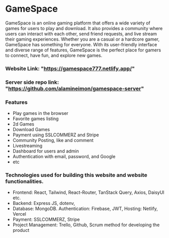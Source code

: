 # GameSpace

GameSpace is an online gaming platform that offers a wide variety of games for users to play and download. It also provides a community where users can interact with each other, send friend requests, and live stream their gaming experiences. Whether you are a casual or a hardcore gamer, GameSpace has something for everyone. With its user-friendly interface and diverse range of features, GameSpace is the perfect place for gamers to connect, have fun, and explore new games.

### Website Link: "https://gamespace777.netlify.app/"

### Server side repo link: "https://github.com/alamineimon/gamespace-server"

### Features

- Play games in the browser
- Favorite games listing
- 2d Games
- Download Games
- Payment using SSLCOMMERZ and Stripe
- Community Posting, like and comment
- Livestreaming
- Dashboard for users and admin
- Authentication with email, password, and Google
- etc

### Technologies used for building this website and website functionalities.

- Frontend: React, Tailwind, React-Router, TanStack
  Query, Axios, DaisyUI etc.
- Backend: Express JS, dotenv,
- Database: MongoDB. Authentication: Firebase, JWT,
  Hosting: Netlify, Vercel
- Payment: SSLCOMMERZ, Stripe
- Project Management: Trello, Github, Scrum method for developing the
  product
